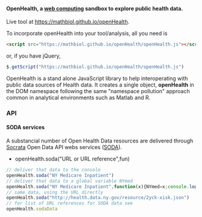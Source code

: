 #### **OpenHealth**, a [web computing](https://en.wikipedia.org/wiki/Web_computing) sandbox to explore public health data.
Live tool at https://mathbiol.github.io/openHealth.

To incorporate openHealth into your tool/analysis, all you need is 
``` HTML
<script src="https://mathbiol.github.io/openHealth/openHealth.js"></script>
```
or, if you have jQuery, 

``` javascript
$.getScript("https://mathbiol.github.io/openHealth/openHealth.js")
```
OpenHealth is a stand alone JavaScript library to help interoperating with public data sources of Health data. It creates a single object, **openHealth** in the DOM namespace following the same "namespace pollution" approach common in analytical environments such as Matlab and R.

### API

#### SODA services

A substancial number of Open Health Data resources are delivered through [Socrata](http://www.socrata.com/products/open-data-cloud-platform) Open Data API webs services ([SODA](http://dev.socrata.com/consumers/getting-started.html)).


* openHealth.soda("URL or URL reference",fun)
```` javascript
// deliver that data to the console
openHealth.soda("NY Medicare Inpatient") 
// deliver that data to a global variable NYmed
openHealth.soda("NY Medicare Inpatient",function(x){NYmed=x;console.log("done")})
// same data, using the URL directly
openHealth.soda("http://health.data.ny.gov/resource/2yck-xisk.json") 
// for list of URL references for SODA data see
openHealth.sodaData
````
